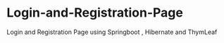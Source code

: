 # Login-and-Registration-Page
Login and Registration Page using Springboot , Hibernate and ThymLeaf
